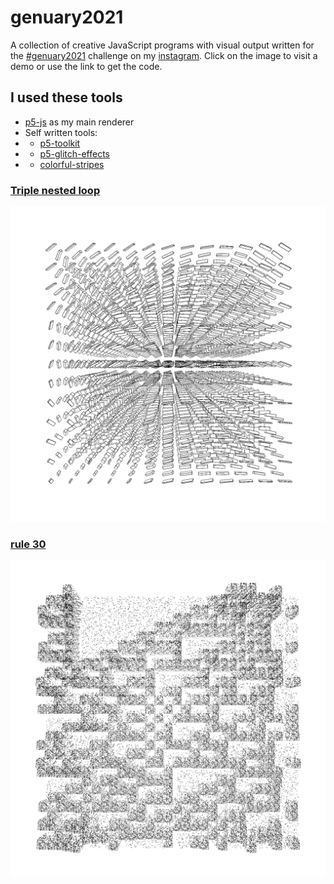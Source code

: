 # genuary2021
A collection of creative JavaScript programs with visual output written for the [#genuary2021](https://genuary2021.github.io/) challenge on my [instagram](https://www.instagram.com/_matthiasjaeger/). Click on the image to visit a demo or use the link to get the code.

## I used these tools
- [p5-js](https://p5js.org) as my main renderer
- Self written tools:
- - [p5-toolkit](https://github.com/matthias-jaeger-net/p5-toolkit)
- - [p5-glitch-effects](https://github.com/matthias-jaeger-net/p5-glitch-effects)
- - [colorful-stripes](https://github.com/matthias-jaeger-net/colorful-stripes)

### [Triple nested loop](https://github.com/matthias-jaeger-net/genuary2021/tree/main/genuary-1)
[![img](images/gen1.jpg)](genuary-1)

### [rule 30](https://github.com/matthias-jaeger-net/genuary2021/tree/main/genuary-2)
[![img](images/gen2.jpg)](genuary-2)
